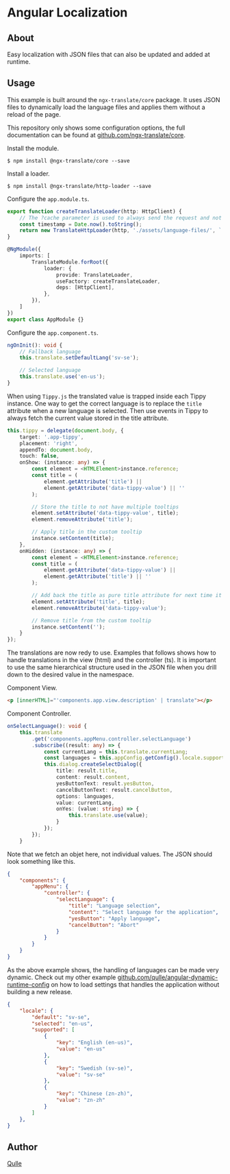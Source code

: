 # Angular Localization

## About
Easy localization with JSON files that can also be updated and added at runtime.

## Usage
This example is built around the `ngx-translate/core` package. It uses JSON files to dynamically load the language files and applies them without a reload of the page. 

This repository only shows some configuration options, the full documentation can be found at [github.com/ngx-translate/core](https://github.com/ngx-translate/core).

Install the module.
```
$ npm install @ngx-translate/core --save
```

Install a loader.
```
$ npm install @ngx-translate/http-loader --save
```

Configure the `app.module.ts`.
```typescript
export function createTranslateLoader(http: HttpClient) {
    // The ?cache parameter is used to always send the request and not return [HTTP/1.1 304 Not Modified]
    const timestamp = Date.now().toString();
    return new TranslateHttpLoader(http, './assets/language-files/', `.json?cache=${timestamp}`);
}

@NgModule({
    imports: [
        TranslateModule.forRoot({
            loader: {
                provide: TranslateLoader,
                useFactory: createTranslateLoader,
                deps: [HttpClient],
            },
        }),
    ]
})
export class AppModule {}
```

Configure the `app.component.ts`.
```typescript
ngOnInit(): void {
    // Fallback language
    this.translate.setDefaultLang('sv-se');

    // Selected language
    this.translate.use('en-us');
}
```

When using `Tippy.js` the translated value is trapped inside each Tippy instance. One way to get the correct language is to replace the `title` attribute when a new language is selected. Then use events in Tippy to always fetch the current value stored in the title attribute. 
```typescript
this.tippy = delegate(document.body, {
    target: '.app-tippy',
    placement: 'right',
    appendTo: document.body,
    touch: false,
    onShow: (instance: any) => {
        const element = <HTMLElement>instance.reference;
        const title = (
            element.getAttribute('title') || 
            element.getAttribute('data-tippy-value') || ''
        );

        // Store the title to not have multiple tooltips
        element.setAttribute('data-tippy-value', title);
        element.removeAttribute('title');

        // Apply title in the custom tooltip
        instance.setContent(title);
    },
    onHidden: (instance: any) => {
        const element = <HTMLElement>instance.reference;
        const title = (
            element.getAttribute('data-tippy-value') || 
            element.getAttribute('title') || ''
        );

        // Add back the title as pure title attribute for next time it will be displayed
        element.setAttribute('title', title);
        element.removeAttribute('data-tippy-value');

        // Remove title from the custom tooltip
        instance.setContent('');
    }
});
```

The translations are now redy to use. Examples that follows shows how to handle translations in the view (html) and the controller (ts). It is important to use the same hierarchical structure used in the JSON file when you drill down to the desired value in the namespace.

Component View.
```html
<p [innerHTML]="'components.app.view.description' | translate"></p>
```

Component Controller. 
```typescript
onSelectLanguage(): void {
    this.translate
        .get('components.appMenu.controller.selectLanguage')
        .subscribe((result: any) => {
            const currentLang = this.translate.currentLang;
            const languages = this.appConfig.getConfig().locale.supported;
            this.dialog.createSelectDialog({
                title: result.title,
                content: result.content,
                yesButtonText: result.yesButton,
                cancelButtonText: result.cancelButton,
                options: languages,
                value: currentLang,
                onYes: (value: string) => {
                    this.translate.use(value);
                }
            });
        });
    }
```

Note that we fetch an objet here, not individual values. The JSON should look something like this.
```json
{
    "components": {
        "appMenu": {
            "controller": {
                "selectLanguage": {
                    "title": "Language selection",
                    "content": "Select language for the application",
                    "yesButton": "Apply language",
                    "cancelButton": "Abort"
                }
            }
        }
    }
}
```

As the above example shows, the handling of languages can be made very dynamic. Check out my other example [github.com/qulle/angular-dynamic-runtime-config](https://github.com/qulle/angular-dynamic-runtime-config) on how to load settings that handles the application without building a new release.
```json
{
    "locale": {
        "default": "sv-se",
        "selected": "en-us",
        "supported": [
            {
                "key": "English (en-us)",
                "value": "en-us"
            },
            {
                "key": "Swedish (sv-se)",
                "value": "sv-se"
            },
            {
                "key": "Chinese (zn-zh)",
                "value": "zn-zh"
            }
        ]
    },
}
```

## Author
[Qulle](https://github.com/qulle/)
